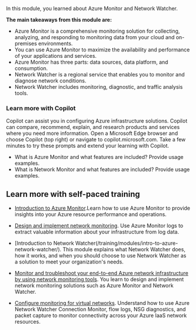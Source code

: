 In this module, you learned about Azure Monitor and Network Watcher. 

**The main takeaways from this module are:**

- Azure Monitor is a comprehensive monitoring solution for collecting, analyzing, and responding to monitoring data from your cloud and on-premises environments. 
- You can use Azure Monitor to maximize the availability and performance of your applications and services. 
- Azure Monitor has three parts: data sources, data platform, and consumption.
- Network Watcher is a regional service that enables you to monitor and diagnose network conditions. 
- Network Watcher includes monitoring, diagnostic, and traffic analysis tools.

### Learn more with Copilot

Copilot can assist you in configuring Azure infrastructure solutions. Copilot can compare, recommend, explain, and research products and services where you need more information. Open a Microsoft Edge browser and choose Copilot (top right) or navigate to copilot.microsoft.com. Take a few minutes to try these prompts and extend your learning with Copilot.

- What is Azure Monitor and what features are included? Provide usage examples.
- What is Network Monitor and what features are included? Provide usage examples. 

## Learn more with self-paced training

- [Introduction to Azure Monitor](/training/modules/intro-to-azure-monitor/).Learn how to use Azure Monitor to provide insights into your Azure resource performance and operations.

- [Design and implement network monitoring](/training/modules/analyze-infrastructure-with-azure-monitor-logs/). Use Azure Monitor logs to extract valuable information about your infrastructure from log data.

- [Introduction to Network Watcher(/training/modules/intro-to-azure-network-watcher/). This module explains what Network Watcher does, how it works, and when you should choose to use Network Watcher as a solution to meet your organization's needs.

- [Monitor and troubleshoot your end-to-end Azure network infrastructure by using network monitoring tools](/training/modules/design-implement-network-monitoring/). You learn to design and implement network monitoring solutions such as Azure Monitor and Network Watcher. 

- [Configure monitoring for virtual networks](training/modules/configure-monitoring-virtual-networks/). Understand how to use Azure Network Watcher Connection Monitor, flow logs, NSG diagnostics, and packet capture to monitor connectivity across your Azure IaaS network resources.

